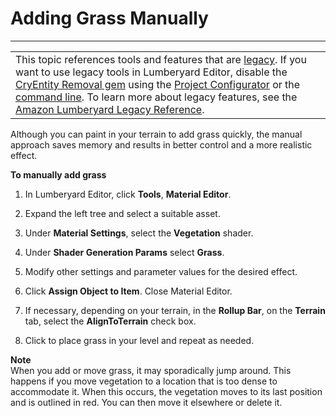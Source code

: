# Adding Grass Manually<a name="vegetation-grass-manual"></a>


****  

|  | 
| --- |
| This topic references tools and features that are [legacy](https://docs.aws.amazon.com/lumberyard/latest/userguide/ly-glos-chap.html#legacy)\. If you want to use legacy tools in Lumberyard Editor, disable the [CryEntity Removal gem](https://docs.aws.amazon.com/lumberyard/latest/userguide/gems-system-cryentity-removal-gem.html) using the [Project Configurator](https://docs.aws.amazon.com/lumberyard/latest/userguide/configurator-intro.html) or the [command line](https://docs.aws.amazon.com/lumberyard/latest/userguide/lmbr-exe.html)\. To learn more about legacy features, see the [Amazon Lumberyard Legacy Reference](https://docs.aws.amazon.com/lumberyard/latest/legacyreference/)\. | 

Although you can paint in your terrain to add grass quickly, the manual approach saves memory and results in better control and a more realistic effect\.

**To manually add grass**

1. In Lumberyard Editor, click **Tools**, **Material Editor**\.

1. Expand the left tree and select a suitable asset\.

1. Under **Material Settings**, select the **Vegetation** shader\.

1. Under **Shader Generation Params** select **Grass**\.

1. Modify other settings and parameter values for the desired effect\. 

1. Click **Assign Object to Item**\. Close Material Editor\.

1. If necessary, depending on your terrain, in the **Rollup Bar**, on the **Terrain** tab, select the **AlignToTerrain** check box\.

1. Click to place grass in your level and repeat as needed\.

**Note**  
When you add or move grass, it may sporadically jump around\. This happens if you move vegetation to a location that is too dense to accommodate it\. When this occurs, the vegetation moves to its last position and is outlined in red\. You can then move it elsewhere or delete it\.